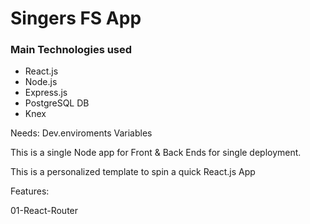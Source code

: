 # Singers FS App

### Main Technologies used

- React.js
- Node.js
- Express.js
- PostgreSQL DB
- Knex


Needs:
Dev.enviroments Variables


This is a single Node app for Front & Back Ends for single deployment.


This is a personalized template to spin a quick React.js App 

Features:

01-React-Router